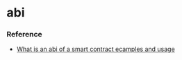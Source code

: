 # abi

### Reference

- [What is an abi of a smart contract ecamples and usage](https://www.alchemy.com/overviews/what-is-an-abi-of-a-smart-contract-examples-and-usage)
